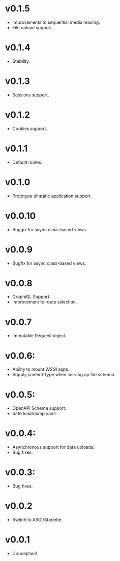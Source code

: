 # v0.1.5
- Improvements to sequential media reading.
- File upload support.

# v0.1.4
- Stability.

# v0.1.3
- Sessions support.

# v0.1.2
- Cookies support.

# v0.1.1
- Default routes.

# v0.1.0
- Prototype of static application support.

# v0.0.10
- Buggix for async class-based views.

# v0.0.9
- Bugfix for async class-based views.

# v0.0.8
- GraphiQL Support.
- Improvement to route selection.

# v0.0.7
 - Immutable Request object.

# v0.0.6:
 - Ability to mount WSGI apps.
 - Supply content-type when serving up the schema.

# v0.0.5:
 - OpenAPI Schema support.
 - Safe load/dump yaml.

# v0.0.4:
 - Asynchronous support for data uploads.
 - Bug fixes.

# v0.0.3:
- Bug fixes.

# v0.0.2
- Switch to ASGI/Starlette.

# v0.0.1
- Conception!
